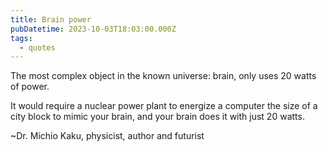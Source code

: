 ```yaml
---
title: Brain power
pubDatetime: 2023-10-03T18:03:00.000Z
tags:
  - quotes
---
```


The most complex object in the known universe: brain, only uses 20 watts of power.

It would require a nuclear power plant to energize a computer the size of a city block to mimic your brain, and your brain does it with just 20 watts.

~Dr. Michio Kaku, physicist, author and futurist
